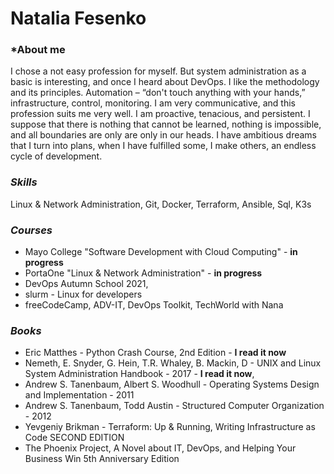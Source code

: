 # Natalia Fesenko
### ***About me**
I chose a not easy profession for myself. But system administration as a basic is interesting, and once I heard about DevOps. I like the methodology and its principles. Automation – “don't touch anything with your hands,” infrastructure, control, monitoring. I am very communicative, and this profession suits me very well. I am proactive, tenacious, and persistent. I suppose that there is nothing that cannot be learned, nothing is impossible, and all boundaries are only are only in our heads. I have ambitious dreams that I turn into plans, when I have fulfilled some, I make others, an endless cycle of development. 

### ***Skills***
Linux & Network Administration, Git, Docker, Terraform, Ansible, Sql, K3s

### ***Courses*** 
+ Mayo College "Software Development with Cloud Computing" - **in progress**
+ PortaOne "Linux & Network Administration" - **in progress**
+ DevOps Autumn School 2021, 
+ slurm - Linux for developers
+ freeCodeCamp, ADV-IT, DevOps Toolkit, TechWorld with Nana

### ***Books***
+ Eric Matthes - Python Crash Course, 2nd Edition - **I read it now**
+ Nemeth, E. Snyder, G. Hein, T.R.  Whaley, B.  Mackin, D - UNIX and Linux System Administration Handbook - 2017 - **I read it now**,   
+ Andrew S. Tanenbaum, Albert S. Woodhull - Operating Systems Design and Implementation - 2011 
+ Andrew S. Tanenbaum, Todd Austin - Structured Computer Organization - 2012 
+ Yevgeniy Brikman - Terraform: Up & Running, Writing Infrastructure as Code SECOND EDITION
+ The Phoenix Project, A Novel about IT, DevOps, and Helping Your Business Win 5th Anniversary Edition 




